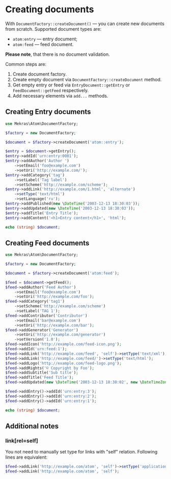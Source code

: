 # Creating documents

With `DocumentFactory::createDocument()` — you can create new documents from scratch. Supported
document types are:

- `atom:entry` — entry document;
- `atom:feed` — feed document.

**Please note**, that there is no document validation.

Common steps are:

1. Create document factory.
2. Create empty document via `DocumentFactory::createDocument` method.
3. Get empty entry or feed via `EntryDocument::getEntry` or `FeedDocument::getFeed` respectively.
4. Add necessary elements via `add...` methods.

## Creating Entry documents

```php
use Mekras\Atom\DocumentFactory;

$factory = new DocumentFactory;

$document = $factory->createDocument('atom::entry');

$entry = $document->getEntry();
$entry->addId('urn:entry:0001');
$entry->addAuthor('Author ')
    ->setEmail('foo@example.com')
    ->setUri('http://example.com/');
$entry->addCategory('tag')
    ->setLabel('Tag label')
    ->setScheme('http://example.com/scheme');
$entry->addLink('http://example.com/1.html', 'alternate')
    ->setType('text/html')
    ->setLanguage('ru');
$entry->addPublished(new \DateTime('2003-12-13 18:30:03'));
$entry->addUpdated(new \DateTime('2003-12-13 18:30:03'));
$entry->addTitle('Entry Title');
$entry->addContent('<h1>Entry content</h1>', 'html');

echo (string) $document;
```
## Creating Feed documents

```php
use Mekras\Atom\DocumentFactory;

$factory = new DocumentFactory;

$document = $factory->createDocument('atom:feed');

$feed = $document->getFeed();
$feed->addAuthor('Feed Author')
    ->setEmail('foo@example.com')
    ->setUri('http://example.com/foo');
$feed->addCategory('tag1')
    ->setScheme('http://example.com/scheme')
    ->setLabel('TAG 1');
$feed->addContributor('Contributor')
    ->setEmail('bar@example.com')
    ->setUri('http://example.com/bar');
$feed->addGenerator('Generator')
    ->setUri('http://example.com/generator')
    ->setVersion('1.0');
$feed->addIcon('http://example.com/feed-icon.png');
$feed->addId('urn:feed:1');
$feed->addLink('http://example.com/feed', 'self')->setType('text/xml');
$feed->addLink('http://example.com/feed/')->setType('text/html');
$feed->addLogo('http://example.com/feed-logo.png');
$feed->addRights('© Copyright by Foo');
$feed->addSubtitle('Sub title');
$feed->addTitle('Feed Title');
$feed->addUpdated(new \DateTime('2003-12-13 18:30:02', new \DateTimeZone('+1:00')));

$feed->addEntry()->addId('urn:entry:3');
$feed->addEntry()->addId('urn:entry:2');
$feed->addEntry()->addId('urn:entry:1');

echo (string) $document;
```

## Additional notes

### link[rel=self]

You not need to manually set type for links with "self" relation. Following lines are equivalent:

```php
$feed->addLink('http://example.com/atom', 'self')->setType('application/atom+xml');
$feed->addLink('http://example.com/atom', 'self');
```
